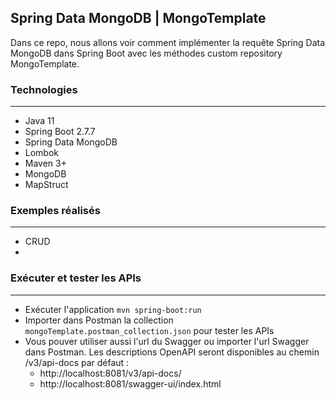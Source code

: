 ##  Spring Data MongoDB | MongoTemplate
Dans ce repo, nous allons voir comment implémenter la requête Spring Data MongoDB dans Spring Boot avec les méthodes custom repository MongoTemplate.

### Technologies
---
- Java 11
- Spring Boot 2.7.7
- Spring Data MongoDB
- Lombok
- Maven 3+
- MongoDB
- MapStruct

### Exemples réalisés
---
- CRUD
- 

### Exécuter et tester les APIs
---
- Exécuter l'application `mvn spring-boot:run`
- Importer dans Postman la collection `mongoTemplate.postman_collection.json` pour tester les APIs
- Vous pouver utiliser aussi l'url du Swagger ou importer l'url Swagger dans Postman. Les descriptions OpenAPI seront disponibles au chemin /v3/api-docs par défaut :
    - http://localhost:8081/v3/api-docs/
    - http://localhost:8081/swagger-ui/index.html
